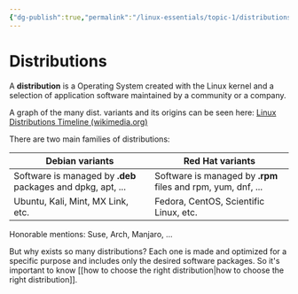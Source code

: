 ```yaml
---
{"dg-publish":true,"permalink":"/linux-essentials/topic-1/distributions/"}
---
```


# Distributions
A **distribution** is a Operating System created with the Linux kernel and a selection of application software maintained by a community or a company.

A graph of the many dist. variants and its origins can be seen here:
[Linux Distributions Timeline (wikimedia.org)](https://upload.wikimedia.org/wikipedia/commons/a/ad/2023_Linux_Distributions_Timeline.svg)

There are two main families of distributions:

| Debian variants                                             | Red Hat variants                                             |
| ----------------------------------------------------------- | ------------------------------------------------------------ |
| Software is managed by **.deb** packages and dpkg, apt, ... | Software is managed by **.rpm** files and rpm, yum, dnf, ... |
| Ubuntu, Kali, Mint, MX Link, etc.                           | Fedora, CentOS, Scientific Linux, etc.                       |
Honorable mentions: Suse, Arch, Manjaro, ...

But why exists so many distributions? Each one is made and optimized for a specific purpose and includes only the desired software packages. So it's important to know [[how to choose the right distribution\|how to choose the right distribution]].